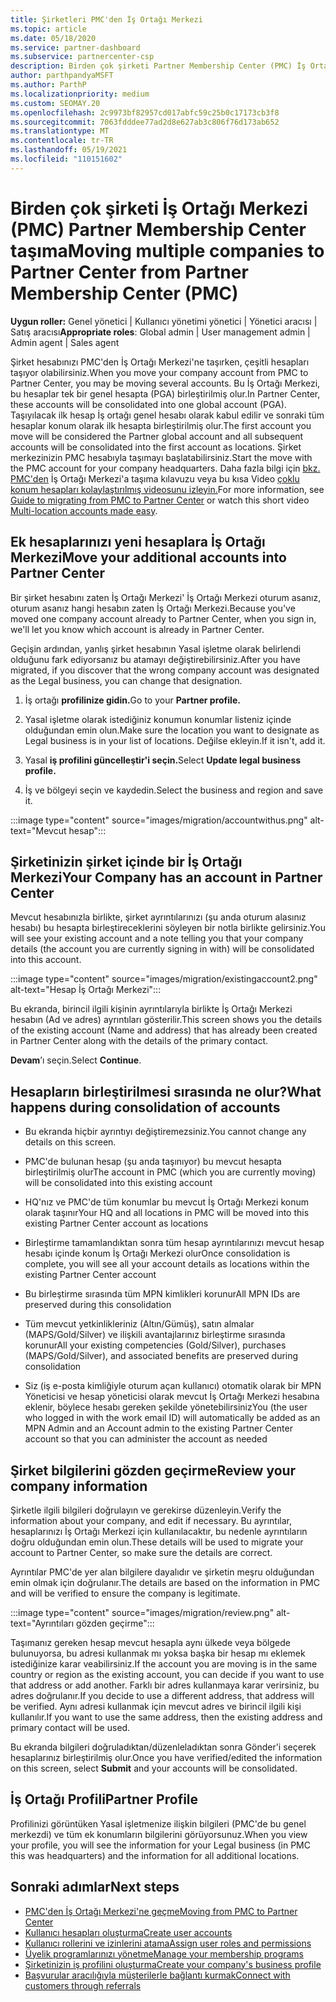 ```yaml
---
title: Şirketleri PMC'den İş Ortağı Merkezi
ms.topic: article
ms.date: 05/18/2020
ms.service: partner-dashboard
ms.subservice: partnercenter-csp
description: Birden çok şirketi Partner Membership Center (PMC) İş Ortağı Merkezi bir İş Ortağı genel hesabında birleştirin.
author: parthpandyaMSFT
ms.author: ParthP
ms.localizationpriority: medium
ms.custom: SEOMAY.20
ms.openlocfilehash: 2c9973bf82957cd017abfc59c25b0c17173cb3f8
ms.sourcegitcommit: 7063fdddee77ad2d8e627ab3c806f76d173ab652
ms.translationtype: MT
ms.contentlocale: tr-TR
ms.lasthandoff: 05/19/2021
ms.locfileid: "110151602"
---
```

# <a name="moving-multiple-companies-to-partner-center-from-partner-membership-center-pmc"></a><span data-ttu-id="29760-103">Birden çok şirketi İş Ortağı Merkezi (PMC) Partner Membership Center taşıma</span><span class="sxs-lookup"><span data-stu-id="29760-103">Moving multiple companies to Partner Center from Partner Membership Center (PMC)</span></span>

<span data-ttu-id="29760-104">**Uygun roller:** Genel yönetici | Kullanıcı yönetimi yönetici | Yönetici aracısı | Satış aracısı</span><span class="sxs-lookup"><span data-stu-id="29760-104">**Appropriate roles**: Global admin | User management admin | Admin agent | Sales agent</span></span>

<span data-ttu-id="29760-105">Şirket hesabınızı PMC'den İş Ortağı Merkezi'ne taşırken, çeşitli hesapları taşıyor olabilirsiniz.</span><span class="sxs-lookup"><span data-stu-id="29760-105">When you move your company account from PMC to Partner Center, you may be moving several accounts.</span></span> <span data-ttu-id="29760-106">Bu İş Ortağı Merkezi, bu hesaplar tek bir genel hesapta (PGA) birleştirilmiş olur.</span><span class="sxs-lookup"><span data-stu-id="29760-106">In Partner Center, these accounts will be consolidated into one global account (PGA).</span></span> <span data-ttu-id="29760-107">Taşıyılacak ilk hesap İş ortağı genel hesabı olarak kabul edilir ve sonraki tüm hesaplar konum olarak ilk hesapta birleştirilmiş olur.</span><span class="sxs-lookup"><span data-stu-id="29760-107">The first account you move will be considered the Partner global account and all subsequent accounts will be consolidated into the first account as locations.</span></span> <span data-ttu-id="29760-108">Şirket merkezinizin PMC hesabıyla taşımayı başlatabilirsiniz.</span><span class="sxs-lookup"><span data-stu-id="29760-108">Start the move with the PMC account for your company headquarters.</span></span> <span data-ttu-id="29760-109">Daha fazla bilgi için [bkz. PMC'den](guide-to-migration.md) İş Ortağı Merkezi'a taşıma kılavuzu veya bu kısa Video [çoklu konum hesapları kolaylaştırılmış videosunu izleyin.](https://vimeo.com/290335248)</span><span class="sxs-lookup"><span data-stu-id="29760-109">For more information, see [Guide to migrating from PMC to Partner Center](guide-to-migration.md) or watch this short video [Multi-location accounts made easy](https://vimeo.com/290335248).</span></span>

## <a name="move-your-additional-accounts-into-partner-center"></a><span data-ttu-id="29760-110">Ek hesaplarınızı yeni hesaplara İş Ortağı Merkezi</span><span class="sxs-lookup"><span data-stu-id="29760-110">Move your additional accounts into Partner Center</span></span>

<span data-ttu-id="29760-111">Bir şirket hesabını zaten İş Ortağı Merkezi' İş Ortağı Merkezi oturum asanız, oturum asanız hangi hesabın zaten İş Ortağı Merkezi.</span><span class="sxs-lookup"><span data-stu-id="29760-111">Because you've moved one company account already to Partner Center, when you sign in, we'll let you know which account is already in Partner Center.</span></span>

<span data-ttu-id="29760-112">Geçişin ardından, yanlış şirket hesabının Yasal işletme olarak belirlendi olduğunu fark ediyorsanız bu atamayı değiştirebilirsiniz.</span><span class="sxs-lookup"><span data-stu-id="29760-112">After you have migrated, if you discover that the wrong company account was designated as the Legal business, you can change that designation.</span></span>

1. <span data-ttu-id="29760-113">İş ortağı **profilinize gidin.**</span><span class="sxs-lookup"><span data-stu-id="29760-113">Go to your **Partner profile.**</span></span>

2. <span data-ttu-id="29760-114">Yasal işletme olarak istediğiniz konumun konumlar listeniz içinde olduğundan emin olun.</span><span class="sxs-lookup"><span data-stu-id="29760-114">Make sure the location you want to designate as Legal business is in your list of locations.</span></span> <span data-ttu-id="29760-115">Değilse ekleyin.</span><span class="sxs-lookup"><span data-stu-id="29760-115">If it isn't, add it.</span></span>

3. <span data-ttu-id="29760-116">Yasal **iş profilini güncelleştir'i seçin.**</span><span class="sxs-lookup"><span data-stu-id="29760-116">Select **Update legal business profile.**</span></span>

4. <span data-ttu-id="29760-117">İş ve bölgeyi seçin ve kaydedin.</span><span class="sxs-lookup"><span data-stu-id="29760-117">Select the business and region and save it.</span></span>

:::image type="content" source="images/migration/accountwithus.png" alt-text="Mevcut hesap":::

## <a name="your-company-has-an-account-in-partner-center"></a><span data-ttu-id="29760-119">Şirketinizin şirket içinde bir İş Ortağı Merkezi</span><span class="sxs-lookup"><span data-stu-id="29760-119">Your Company has an account in Partner Center</span></span>

<span data-ttu-id="29760-120">Mevcut hesabınızla birlikte, şirket ayrıntılarınızı (şu anda oturum alasınız hesabı) bu hesapta birleştireceklerini söyleyen bir notla birlikte gelirsiniz.</span><span class="sxs-lookup"><span data-stu-id="29760-120">You will see your existing account and a note telling you that your company details (the account you are currently signing in with) will be consolidated into this account.</span></span>

:::image type="content" source="images/migration/existingaccount2.png" alt-text="Hesap İş Ortağı Merkezi":::

<span data-ttu-id="29760-122">Bu ekranda, birincil ilgili kişinin ayrıntılarıyla birlikte İş Ortağı Merkezi hesabın (Ad ve adres) ayrıntıları gösterilir.</span><span class="sxs-lookup"><span data-stu-id="29760-122">This screen shows you the details of the existing account (Name and address) that has already been created in Partner Center along with the details of the primary contact.</span></span>

<span data-ttu-id="29760-123">**Devam**’ı seçin.</span><span class="sxs-lookup"><span data-stu-id="29760-123">Select **Continue**.</span></span>

## <a name="what-happens-during-consolidation-of-accounts"></a><span data-ttu-id="29760-124">Hesapların birleştirilmesi sırasında ne olur?</span><span class="sxs-lookup"><span data-stu-id="29760-124">What happens during consolidation of accounts</span></span>

- <span data-ttu-id="29760-125">Bu ekranda hiçbir ayrıntıyı değiştiremezsiniz.</span><span class="sxs-lookup"><span data-stu-id="29760-125">You cannot change any details on this screen.</span></span>

- <span data-ttu-id="29760-126">PMC'de bulunan hesap (şu anda taşınıyor) bu mevcut hesapta birleştirilmiş olur</span><span class="sxs-lookup"><span data-stu-id="29760-126">The account in PMC (which you are currently moving) will be consolidated into this existing account</span></span>

- <span data-ttu-id="29760-127">HQ'nız ve PMC'de tüm konumlar bu mevcut İş Ortağı Merkezi konum olarak taşınır</span><span class="sxs-lookup"><span data-stu-id="29760-127">Your HQ and all locations in PMC will be moved into this existing Partner Center account as locations</span></span>

- <span data-ttu-id="29760-128">Birleştirme tamamlandıktan sonra tüm hesap ayrıntılarınızı mevcut hesap hesabı içinde konum İş Ortağı Merkezi olur</span><span class="sxs-lookup"><span data-stu-id="29760-128">Once consolidation is complete, you will see all your account details as locations within the existing Partner Center account</span></span>

- <span data-ttu-id="29760-129">Bu birleştirme sırasında tüm MPN kimlikleri korunur</span><span class="sxs-lookup"><span data-stu-id="29760-129">All MPN IDs are preserved during this consolidation</span></span>

- <span data-ttu-id="29760-130">Tüm mevcut yetkinlikleriniz (Altın/Gümüş), satın almalar (MAPS/Gold/Silver) ve ilişkili avantajlarınız birleştirme sırasında korunur</span><span class="sxs-lookup"><span data-stu-id="29760-130">All your existing competencies (Gold/Silver), purchases (MAPS/Gold/Silver), and associated benefits are preserved during consolidation</span></span>

- <span data-ttu-id="29760-131">Siz (iş e-posta kimliğiyle oturum açan kullanıcı) otomatik olarak bir MPN Yöneticisi ve hesap yöneticisi olarak mevcut İş Ortağı Merkezi hesabına eklenir, böylece hesabı gereken şekilde yönetebilirsiniz</span><span class="sxs-lookup"><span data-stu-id="29760-131">You (the user who logged in with the work email ID) will automatically be added as an MPN Admin and an Account admin to the existing Partner Center account so that you can administer the account as needed</span></span>

## <a name="review-your-company-information"></a><span data-ttu-id="29760-132">Şirket bilgilerini gözden geçirme</span><span class="sxs-lookup"><span data-stu-id="29760-132">Review your company information</span></span>

<span data-ttu-id="29760-133">Şirketle ilgili bilgileri doğrulayın ve gerekirse düzenleyin.</span><span class="sxs-lookup"><span data-stu-id="29760-133">Verify the information about your company, and edit if necessary.</span></span>  <span data-ttu-id="29760-134">Bu ayrıntılar, hesaplarınızı İş Ortağı Merkezi için kullanılacaktır, bu nedenle ayrıntıların doğru olduğundan emin olun.</span><span class="sxs-lookup"><span data-stu-id="29760-134">These details will be used to migrate your account to Partner Center, so make sure the details are correct.</span></span>

<span data-ttu-id="29760-135">Ayrıntılar PMC'de yer alan bilgilere dayalıdır ve şirketin meşru olduğundan emin olmak için doğrulanır.</span><span class="sxs-lookup"><span data-stu-id="29760-135">The details are based on the information in PMC and will be verified to ensure the company is legitimate.</span></span>


:::image type="content" source="images/migration/review.png" alt-text="Ayrıntıları gözden geçirme":::

<span data-ttu-id="29760-137">Taşımanız gereken hesap mevcut hesapla aynı ülkede veya bölgede bulunuyorsa, bu adresi kullanmak mı yoksa başka bir hesap mı eklemek istediğinize karar veabilirsiniz.</span><span class="sxs-lookup"><span data-stu-id="29760-137">If the account you are moving is in the same country or region as the existing account, you can decide if you want to use that address or add another.</span></span> <span data-ttu-id="29760-138">Farklı bir adres kullanmaya karar verirsiniz, bu adres doğrulanır.</span><span class="sxs-lookup"><span data-stu-id="29760-138">If you decide to use a different address, that address will be verified.</span></span> <span data-ttu-id="29760-139">Aynı adresi kullanmak için mevcut adres ve birincil ilgili kişi kullanılır.</span><span class="sxs-lookup"><span data-stu-id="29760-139">If you want to use the same address, then the existing address and primary contact will be used.</span></span>

<span data-ttu-id="29760-140">Bu ekranda bilgileri doğruladıktan/düzenleladıktan sonra  Gönder'i seçerek hesaplarınız birleştirilmiş olur.</span><span class="sxs-lookup"><span data-stu-id="29760-140">Once you have verified/edited the information on this screen, select **Submit** and your accounts will be consolidated.</span></span>

## <a name="partner-profile"></a><span data-ttu-id="29760-141">İş Ortağı Profili</span><span class="sxs-lookup"><span data-stu-id="29760-141">Partner Profile</span></span>

<span data-ttu-id="29760-142">Profilinizi görüntüken Yasal işletmenize ilişkin bilgileri (PMC'de bu genel merkezdi) ve tüm ek konumların bilgilerini görüyorsunuz.</span><span class="sxs-lookup"><span data-stu-id="29760-142">When you view your profile, you will see the information for your Legal business (in PMC this was headquarters) and the information for all additional locations.</span></span>

## <a name="next-steps"></a><span data-ttu-id="29760-143">Sonraki adımlar</span><span class="sxs-lookup"><span data-stu-id="29760-143">Next steps</span></span>

- [<span data-ttu-id="29760-144">PMC'den İş Ortağı Merkezi'ne geçme</span><span class="sxs-lookup"><span data-stu-id="29760-144">Moving from PMC to Partner Center</span></span>](move-pmc-pc-map.md)
- [<span data-ttu-id="29760-145">Kullanıcı hesapları oluşturma</span><span class="sxs-lookup"><span data-stu-id="29760-145">Create user accounts</span></span>](create-user-accounts-and-set-permissions.md)
- [<span data-ttu-id="29760-146">Kullanıcı rollerini ve izinlerini atama</span><span class="sxs-lookup"><span data-stu-id="29760-146">Assign user roles and permissions</span></span>](permissions-overview.md)
- [<span data-ttu-id="29760-147">Üyelik programlarınızı yönetme</span><span class="sxs-lookup"><span data-stu-id="29760-147">Manage your membership programs</span></span>](renew-mpn-offers.md)
- [<span data-ttu-id="29760-148">Şirketinizin iş profilini oluşturma</span><span class="sxs-lookup"><span data-stu-id="29760-148">Create your company's business profile</span></span>](create-a-marketing-profile.md)
- [<span data-ttu-id="29760-149">Başvurular aracılığıyla müşterilerle bağlantı kurmak</span><span class="sxs-lookup"><span data-stu-id="29760-149">Connect with customers through referrals</span></span>](manage-leads.md)
